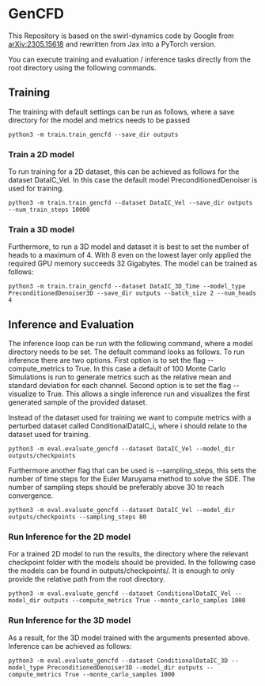 # GenCFD

This Repository is based on the swirl-dynamics code by Google from 
[arXiv:2305.15618](https://arxiv.org/abs/2305.15618) and rewritten from 
Jax into a PyTorch version.

You can execute training and evaluation / inference tasks directly from the root 
directory using the following commands.

## Training

The training with default settings can be run as follows, where a save directory for the model
and metrics needs to be passed
```shell
python3 -m train.train_gencfd --save_dir outputs
```

### Train a 2D model
To run training for a 2D dataset, this can be achieved as follows for the dataset DataIC_Vel. In this case the 
default model PreconditionedDenoiser is used for training.
```shell
python3 -m train.train_gencfd --dataset DataIC_Vel --save_dir outputs --num_train_steps 10000
```
### Train a 3D model
Furthermore, to run a 3D model and dataset it is best to set the number of heads to a maximum of 4. With 8 even on the 
lowest layer only applied the required GPU memory succeeds 32 Gigabytes. The model can be trained as follows:
```shell
python3 -m train.train_gencfd --dataset DataIC_3D_Time --model_type PreconditionedDenoiser3D --save_dir outputs --batch_size 2 --num_heads 4
```
## Inference and Evaluation
The inference loop can be run with the following command, where a model directory needs to be set. The default command 
looks as follows. To run inference there are two options. First option is to set the flag --compute_metrics to True. In this 
case a default of 100 Monte Carlo Simulations is run to generate metrics such as the relative mean and standard deviation for each channel.
Second option is to set the flag --visualize to True. This allows a single inference run and visualizes the first generated sample of the
provided dataset.

Instead of the dataset used for training we want to compute metrics with a perturbed dataset called ConditionalDataIC_i, where i should relate to the dataset used for training.
```shell
python3 -m eval.evaluate_gencfd --dataset DataIC_Vel --model_dir outputs/checkpoints
```
Furthermore another flag that can be used is --sampling_steps, this sets the number of time steps for the 
Euler Maruyama method to solve the SDE. The number of sampling steps should be preferably above 30 to reach convergence.
```shell
python3 -m eval.evaluate_gencfd --dataset DataIC_Vel --model_dir outputs/checkpoints --sampling_steps 80
```

### Run Inference for the 2D model
For a trained 2D model to run the results, the directory where the relevant checkpoint folder with the models should be provided. In 
the following case the models can be found in outputs/checkpoints/. It is enough to only provide the relative path from the root directory.
```shell
python3 -m eval.evaluate_gencfd --dataset ConditionalDataIC_Vel --model_dir outputs --compute_metrics True --monte_carlo_samples 1000 
```

### Run Inference for the 3D model
As a result, for the 3D model trained with the arguments presented above. Inference can be achieved as follows:
```shell
python3 -m eval.evaluate_gencfd --dataset ConditionalDataIC_3D --model_type PreconditionedDenoiser3D --model_dir outputs --compute_metrics True --monte_carlo_samples 1000
```